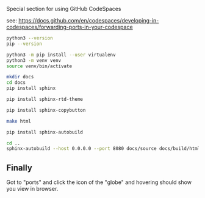 Special section for using GitHub CodeSpaces

see: 
https://docs.github.com/en/codespaces/developing-in-codespaces/forwarding-ports-in-your-codespace

```bash
python3 --version
pip --version
```

```bash
python3 -m pip install --user virtualenv
python3 -m venv venv
source venv/bin/activate
```

```bash
mkdir docs
cd docs
pip install sphinx
```

```bash
pip install sphinx-rtd-theme
```

```bash
pip install sphinx-copybutton
```

```bash
make html
```

```bash
pip install sphinx-autobuild
```

```bash
cd ..
sphinx-autobuild --host 0.0.0.0 --port 8080 docs/source docs/build/html
```

## Finally
Got to "ports" and click the icon of the "globe" and hovering should show you view in browser.
